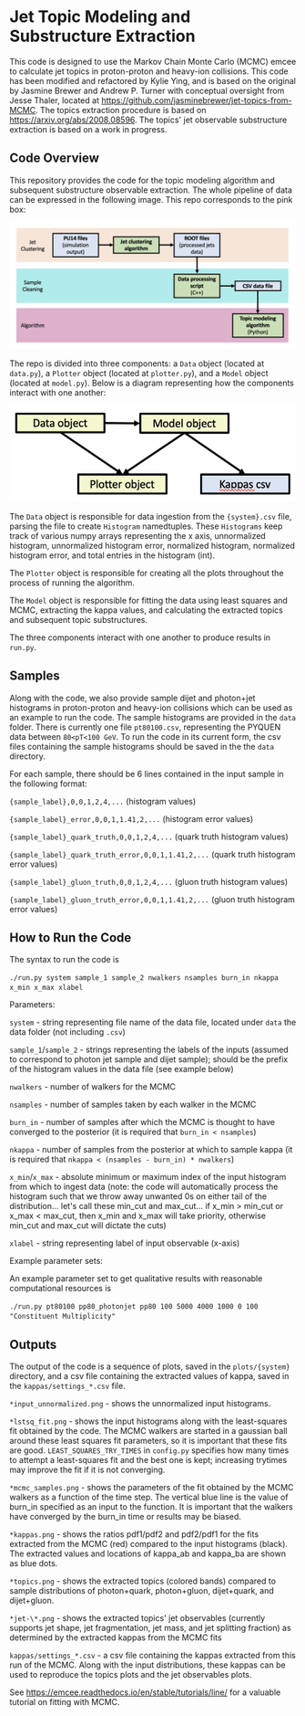 # Jet Topic Modeling and Substructure Extraction

This code is designed to use the Markov Chain Monte Carlo (MCMC) emcee to calculate jet topics in proton-proton and heavy-ion collisions. This code has been modified and refactored by Kylie Ying, and is based on the original by Jasmine Brewer and Andrew P. Turner with conceptual oversight from Jesse Thaler, located at https://github.com/jasminebrewer/jet-topics-from-MCMC. The topics extraction procedure is based on https://arxiv.org/abs/2008.08596. The topics' jet observable substructure extraction is based on a work in progress.

## Code Overview

This repository provides the code for the topic modeling algorithm and subsequent substructure observable extraction. The whole pipeline of data can be expressed in the following image. This repo corresponds to the pink box:

![Pipeline leading up to topic modeling algorithm](https://github.com/kying18/jet-topics/blob/main/readme-imgs/pipeline.png?raw=true)

The repo is divided into three components: a `Data` object (located at `data.py`), a `Plotter` object (located at `plotter.py`), and a `Model` object (located at `model.py`). Below is a diagram representing how the components interact with one another:

![Components of this repo](https://github.com/kying18/jet-topics/blob/main/readme-imgs/model.png?raw=true)

The `Data` object is responsible for data ingestion from the `{system}.csv` file, parsing the file to create `Histogram` namedtuples. These `Histograms` keep track of various numpy arrays representing the x axis, unnormalized histogram, unnormalized histogram error, normalized histogram, normalized histogram error, and total entries in the histogram (int).

The `Plotter` object is responsible for creating all the plots throughout the process of running the algorithm.

The `Model` object is responsible for fitting the data using least squares and MCMC, extracting the kappa values, and calculating the extracted topics and subsequent topic substructures.

The three components interact with one another to produce results in `run.py`.

## Samples

Along with the code, we also provide sample dijet and photon+jet histograms in proton-proton and heavy-ion collisions which can be used as an example to run the code. The sample histograms are provided in the `data` folder. There is currently one file `pt80100.csv`, representing the PYQUEN data between `80<pT<100 GeV`. To run the code in its current form, the csv files containing the sample histograms should be saved in the the `data` directory.

For each sample, there should be 6 lines contained in the input sample in the following format:

`{sample_label},0,0,1,2,4,...` (histogram values)

`{sample_label}_error,0,0,1,1.41,2,...` (histogram error values)

`{sample_label}_quark_truth,0,0,1,2,4,...` (quark truth histogram values)

`{sample_label}_quark_truth_error,0,0,1,1.41,2,...` (quark truth histogram error values)

`{sample_label}_gluon_truth,0,0,1,2,4,...` (gluon truth histogram values)

`{sample_label}_gluon_truth_error,0,0,1,1.41,2,...` (gluon truth histogram error values)

## How to Run the Code

The syntax to run the code is

`./run.py system sample_1 sample_2 nwalkers nsamples burn_in nkappa x_min x_max xlabel`

Parameters:

`system` - string representing file name of the data file, located under `data` the data folder (not including `.csv`)

`sample_1`/`sample_2` - strings representing the labels of the inputs (assumed to correspond to photon jet sample and dijet sample); should be the prefix of the histogram values in the data file (see example below)

`nwalkers` - number of walkers for the MCMC

`nsamples` - number of samples taken by each walker in the MCMC

`burn_in` - number of samples after which the MCMC is thought to have converged to the posterior (it is required that `burn_in < nsamples`)

`nkappa` - number of samples from the posterior at which to sample kappa (it is required that `nkappa < (nsamples - burn_in) * nwalkers`)

`x_min`/`x_max` - absolute minimum or maximum index of the input histogram from which to ingest data (note: the code will automatically process the histogram such that we throw away unwanted 0s on either tail of the distribution... let's call these min_cut and max_cut... if x_min > min_cut or x_max < max_cut, then x_min and x_max will take priority, otherwise min_cut and max_cut will dictate the cuts)

`xlabel` - string representing label of input observable (x-axis)

Example parameter sets:

An example parameter set to get qualitative results with reasonable computational resources is

`./run.py pt80100 pp80_photonjet pp80 100 5000 4000 1000 0 100 "Constituent Multiplicity"`

## Outputs

The output of the code is a sequence of plots, saved in the `plots/{system}` directory, and a csv file containing the extracted values of kappa, saved in the `kappas/settings_*.csv` file.

`*input_unnormalized.png` - shows the unnormalized input histograms.

`*lstsq_fit.png` - shows the input histograms along with the least-squares fit obtained by the code. The MCMC walkers are started in a gaussian ball around these least squares fit parameters, so it is important that these fits are good. `LEAST_SQUARES_TRY_TIMES` in `config.py` specifies how many times to attempt a least-squares fit and the best one is kept; increasing trytimes may improve the fit if it is not converging.

`*mcmc_samples.png` - shows the parameters of the fit obtained by the MCMC walkers as a function of the time step. The vertical blue line is the value of burn_in specified as an input to the function. It is important that the walkers have converged by the burn_in time or results may be biased.

`*kappas.png` - shows the ratios pdf1/pdf2 and pdf2/pdf1 for the fits extracted from the MCMC (red) compared to the input histograms (black). The extracted values and locations of kappa_ab and kappa_ba are shown as blue dots.

`*topics.png` - shows the extracted topics (colored bands) compared to sample distributions of photon+quark, photon+gluon, dijet+quark, and dijet+gluon.

`*jet-\*.png` - shows the extracted topics' jet observables (currently supports jet shape, jet fragmentation, jet mass, and jet splitting fraction) as determined by the extracted kappas from the MCMC fits

`kappas/settings_*.csv` - a csv file containing the kappas extracted from this run of the MCMC. Along with the input distributions, these kappas can be used to reproduce the topics plots and the jet observables plots.

See https://emcee.readthedocs.io/en/stable/tutorials/line/ for a valuable tutorial on fitting with MCMC.

